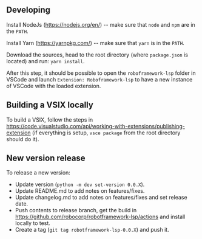 
Developing
-----------

Install NodeJs (https://nodejs.org/en/) -- make sure that `node` and `npm` are in the `PATH`.

Install Yarn (https://yarnpkg.com/) -- make sure that `yarn` is in the `PATH`.

Download the sources, head to the root directory (where `package.json` is located)
and run: `yarn install`.

After this step, it should be possible to open the `roboframework-lsp` folder in VSCode and launch
`Extension: Roboframework-lsp` to have a new instance of VSCode with the loaded extension.


Building a VSIX locally
------------------------

To build a VSIX, follow the steps in https://code.visualstudio.com/api/working-with-extensions/publishing-extension
(if everything is setup, `vsce package` from the root directory should do it).

New version release
--------------------

To release a new version:

- Update version (`python -m dev set-version 0.0.X`).
- Update README.md to add notes on features/fixes.
- Update changelog.md to add notes on features/fixes and set release date.
- Push contents to release branch, get the build in https://github.com/robocorp/robotframework-lsp/actions and install locally to test.
- Create a tag (`git tag robotframework-lsp-0.0.X`) and push it.
